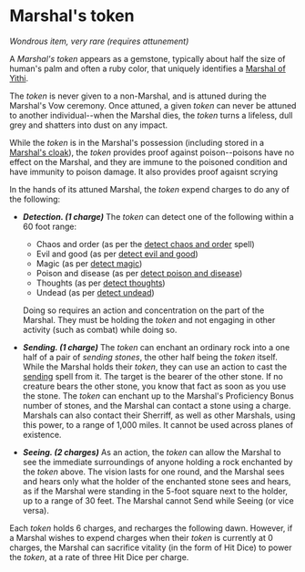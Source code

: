 # Marshal's token
*Wondrous item, very rare (requires attunement)*

A *Marshal's token* appears as a gemstone, typically about half the size of human's palm and often a ruby color, that uniquely identifies a [Marshal of Yithi](/Organizations/MilitantOrders/Marshals.md). 

The *token* is never given to a non-Marshal, and is attuned during the Marshal's Vow ceremony. Once attuned, a given *token* can never be attuned to another individual--when the Marshal dies, the *token* turns a lifeless, dull grey and shatters into dust on any impact.

While the *token* is in the Marshal's possession (including stored in a [Marshal's cloak](/Magic/Items/marshals-cloak.md)), the *token* provides proof against poison--poisons have no effect on the Marshal, and they are immune to the poisoned condition and have immunity to poison damage. It also provides proof agaisnt scrying 

In the hands of its attuned Marshal, the *token* expend charges to do any of the following:

* ***Detection. (1 charge)*** The *token* can detect one of the following within a 60 foot range:

    * Chaos and order (as per the [detect chaos and order](/Magic/Spells/detect-chaos-and-order.md) spell)
    * Evil and good (as per [detect evil and good](/Magic/Spells/detect-evil-and-good.md))
    * Magic (as per [detect magic](/Magic/Spells/detect-magic.md))
    * Poison and disease (as per [detect poison and disease](/Magic/Spells/detect-poison-and-disease.md))
    * Thoughts (as per [detect thoughts](/Magic/Spells/detect-thoughts.md))
    * Undead (as per [detect undead](/Magic/Spells/detect-undead.md))

    Doing so requires an action and concentration on the part of the Marshal. They must be holding the *token* and not engaging in other activity (such as combat) while doing so.
* ***Sending. (1 charge)*** The *token* can enchant an ordinary rock into a one half of a pair of *sending stones*, the other half being the *token* itself. While the Marshal holds their *token*, they can use an action to cast the [sending](/Magic/Spells/sending.md) spell from it. The target is the bearer of the other stone. If no creature bears the other stone, you know that fact as soon as you use the stone. The *token* can enchant up to the Marshal's Proficiency Bonus number of stones, and the Marshal can contact a stone using a charge. Marshals can also contact their Sherriff, as well as other Marshals, using this power, to a range of 1,000 miles. It cannot be used across planes of existence.
* ***Seeing. (2 charges)*** As an action, the *token* can allow the Marshal to see the immediate surroundings of anyone holding a rock enchanted by the *token* above. The vision lasts for one round, and the Marshal sees and hears only what the holder of the enchanted stone sees and hears, as if the Marshal were standing in the 5-foot square next to the holder, up to a range of 30 feet. The Marshal cannot Send while Seeing (or vice versa).

Each *token* holds 6 charges, and recharges the following dawn. However, if a Marshal wishes to expend charges when their *token* is currently at 0 charges, the Marshal can sacrifice vitality (in the form of Hit Dice) to power the *token*, at a rate of three Hit Dice per charge.